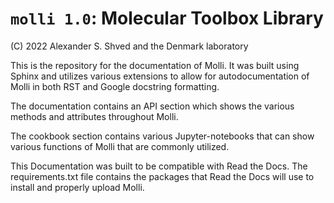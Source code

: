 # `molli 1.0`: Molecular Toolbox Library

(C) 2022 Alexander S. Shved and the Denmark laboratory

This is the repository for the documentation of Molli. It was built using Sphinx and utilizes various extensions to allow for autodocumentation of Molli in both RST and Google docstring formatting. 

The documentation contains an API section which shows the various methods and attributes throughout Molli. 

The cookbook section contains various Jupyter-notebooks that can show various functions of Molli that are commonly utilized.

This Documentation was built to be compatible with Read the Docs. The requirements.txt file contains the packages that Read the Docs will use to install and properly upload Molli. 

